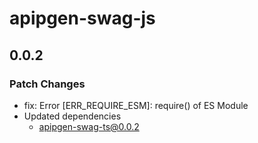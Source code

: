 # apipgen-swag-js

## 0.0.2

### Patch Changes

- fix: Error [ERR_REQUIRE_ESM]: require() of ES Module
- Updated dependencies
  - apipgen-swag-ts@0.0.2
